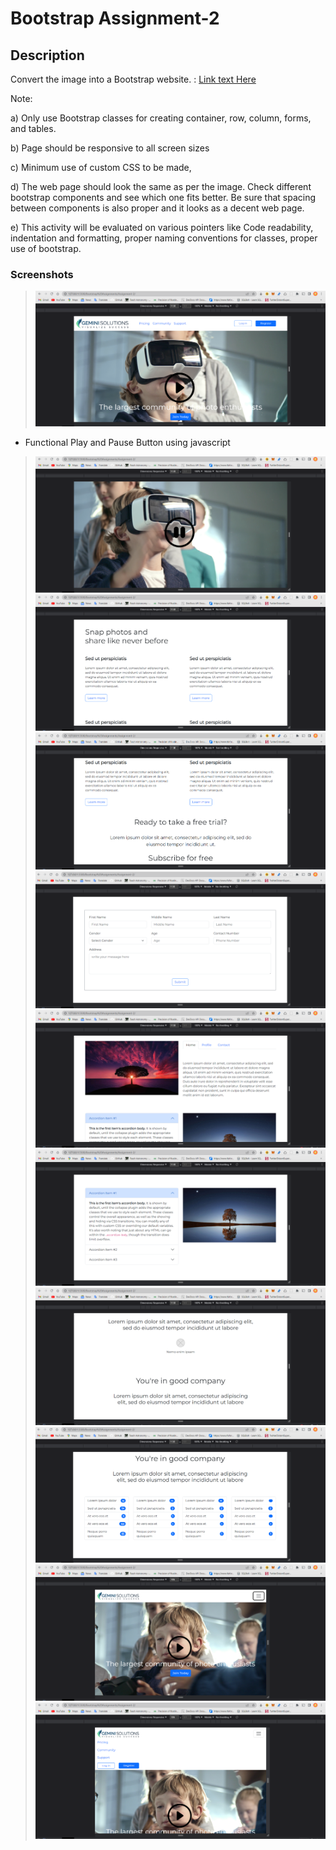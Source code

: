 # Bootstrap Assignment-2

## Description

Convert the image into a Bootstrap website. : [Link text Here](https://www.figma.com/file/4RtNAm6HyddK1KyiltQxzX/HTML%2FCSS%2FBootstrap-Assignment?node-id=0%3A1)

Note: 

a) Only use Bootstrap classes for creating container, row, column, forms, and tables.

b) Page should be responsive to all screen sizes

c)  Minimum use of custom CSS to be made,

d) The web page should look the same as per the image. Check different bootstrap components and see which one fits better. Be sure that spacing between components is also proper and it looks as a decent web page.

e) This activity will be evaluated on various pointers like Code readability, indentation and formatting, proper naming conventions for classes, proper use of bootstrap. 

### Screenshots

> ![image](output/im1.png)
* Functional Play and Pause Button using javascript
> ![image](output/im2.png)
> ![image](output/im3.png)
> ![image](output/im4.png)
> ![image](output/im5.png)
> ![image](output/im6.png)
> ![image](output/im7.png)
> ![image](output/im8.png)
> ![image](output/im9.png)
> ![image](output/im10.png)
> ![image](output/im11.png)
